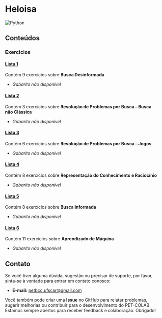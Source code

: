 # Heloisa

![Python](https://img.shields.io/badge/python-3670A0?style=for-the-badge&logo=python&logoColor=ffdd54)

## Conteúdos

### Exercicios

#### [Lista 1](/materias/IA/Heloisa/exercicios/lista1.md)
  
Contém 9 exercícios sobre **Busca Desinformada**

- *Gabarito não disponível*

#### [Lista 2](/materias/IA/Heloisa/exercicios/lista2.md)
  
Contém 3 exercícios sobre **Resolução de Problemas por Busca – Busca não Clássica**

- *Gabarito não disponível*

#### [Lista 3](/materias/IA/Heloisa/exercicios/lista3.md)
  
Contém 6 exercícios sobre **Resolução de Problemas por Busca – Jogos**

- *Gabarito não disponível*

#### [Lista 4](/materias/IA/Heloisa/exercicios/lista4.md)
  
Contém 8 exercícios sobre **Representação do Conhecimento e Raciocínio**

- *Gabarito não disponível*

#### [Lista 5](/materias/IA/Heloisa/exercicios/lista5.md)
  
Contém 8 exercícios sobre **Busca Informada**

- *Gabarito não disponível*

#### [Lista 6](/materias/IA/Heloisa/exercicios/lista6.md)
  
Contém 11 exercícios sobre **Aprendizado de Máquina**

- *Gabarito não disponível*


## Contato

Se você tiver alguma dúvida, sugestão ou precisar de suporte, por favor, sinta-se à vontade para entrar em contato conosco:

- **E-mail:** petbcc.ufscar@gmail.com

Você também pode criar uma **Issue** no [GitHub](https://github.com/petbccufscar/pet-colab/issues) para relatar problemas, sugerir melhorias ou contribuir para o desenvolvimento do PET-COLAB. Estamos sempre abertos para receber feedback e colaboração. Obrigado!